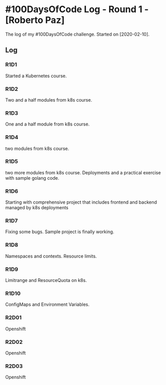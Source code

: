 # #100DaysOfCode Log - Round 1 - [Roberto Paz]

The log of my #100DaysOfCode challenge. Started on [2020-02-10].

## Log

### R1D1 
Started a Kubernetes course.

### R1D2
Two and a half modules from k8s course.

### R1D3
One and a half module from k8s course.

### R1D4
two modules from k8s course.

### R1D5
two more modules from k8s course. Deployments and a practical exercise with sample golang code.

### R1D6
Starting with comprehensive project that includes frontend and backend managed by k8s deployments

### R1D7
Fixing some bugs. Sample project is finally working.

### R1D8
Namespaces and contexts. Resource limits.

### R1D9
Limitrange and ResourceQuota on k8s.

### R1D10
ConfigMaps and Environment Variables.

### R2D01
Openshift

### R2D02
Openshift

### R2D03
Openshift

